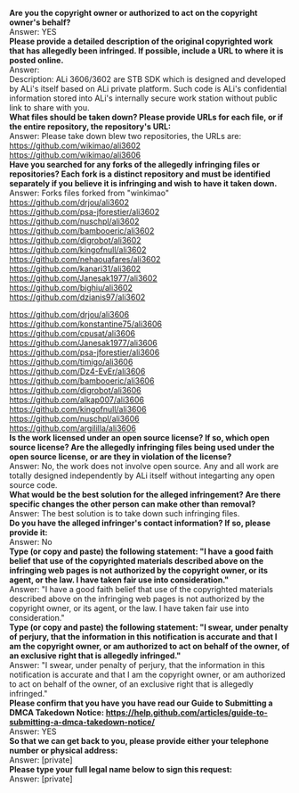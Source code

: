 **Are you the copyright owner or authorized to act on the copyright owner's behalf?**  
Answer: YES  
**Please provide a detailed description of the original copyrighted work that has allegedly been infringed. If possible, include a URL to where it is posted online.**  
Answer:  
Description: ALi 3606/3602 are STB SDK which is designed and developed by ALi's itself based on ALi private platform. Such code is ALi's confidential information stored into ALi's internally secure work station without public link to share with you.  
**What files should be taken down? Please provide URLs for each file, or if the entire repository, the repository's URL:**  
Answer: Please take down blew two repositories, the URLs are:  
https://github.com/wikimao/ali3602  
https://github.com/wikimao/ali3606  
**Have you searched for any forks of the allegedly infringing files or repositories? Each fork is a distinct repository and must be identified separately if you believe it is infringing and wish to have it taken down.**  
Answer: Forks files forked from "winkimao"  
https://github.com/drjou/ali3602  
https://github.com/psa-jforestier/ali3602  
https://github.com/nuschpl/ali3602  
https://github.com/bambooeric/ali3602  
https://github.com/digrobot/ali3602  
https://github.com/kingofnull/ali3602  
https://github.com/nehaouafares/ali3602  
https://github.com/kanari31/ali3602  
https://github.com/Janesak1977/ali3602  
https://github.com/bighiu/ali3602  
https://github.com/dzianis97/ali3602  
  
https://github.com/drjou/ali3606  
https://github.com/konstantine75/ali3606  
https://github.com/cpusat/ali3606  
https://github.com/Janesak1977/ali3606  
https://github.com/psa-jforestier/ali3606  
https://github.com/timigo/ali3606  
https://github.com/Dz4-EvEr/ali3606  
https://github.com/bambooeric/ali3606  
https://github.com/digrobot/ali3606  
https://github.com/alkap007/ali3606  
https://github.com/kingofnull/ali3606  
https://github.com/nuschpl/ali3606  
https://github.com/argililla/ali3606  
**Is the work licensed under an open source license? If so, which open source license? Are the allegedly infringing files being used under the open source license, or are they in violation of the license?**  
Answer: No, the work does not involve open source. Any and all work are totally designed independently by ALi itself without integarting any open source code.  
**What would be the best solution for the alleged infringement? Are there specific changes the other person can make other than removal?**  
Answer: The best solution is to take down such infringing files.  
**Do you have the alleged infringer's contact information? If so, please provide it:**  
Answer: No  
**Type (or copy and paste) the following statement: "I have a good faith belief that use of the copyrighted materials described above on the infringing web pages is not authorized by the copyright owner, or its agent, or the law. I have taken fair use into consideration."**  
Answer: "I have a good faith belief that use of the copyrighted materials described above on the infringing web pages is not authorized by the copyright owner, or its agent, or the law. I have taken fair use into consideration."  
**Type (or copy and paste) the following statement: "I swear, under penalty of perjury, that the information in this notification is accurate and that I am the copyright owner, or am authorized to act on behalf of the owner, of an exclusive right that is allegedly infringed."**  
Answer: "I swear, under penalty of perjury, that the information in this notification is accurate and that I am the copyright owner, or am authorized to act on behalf of the owner, of an exclusive right that is allegedly infringed."  
**Please confirm that you have you have read our Guide to Submitting a DMCA Takedown Notice: https://help.github.com/articles/guide-to-submitting-a-dmca-takedown-notice/**  
Answer: YES  
**So that we can get back to you, please provide either your telephone number or physical address:**  
Answer: [private]  
**Please type your full legal name below to sign this request:**  
Answer: [private] 
